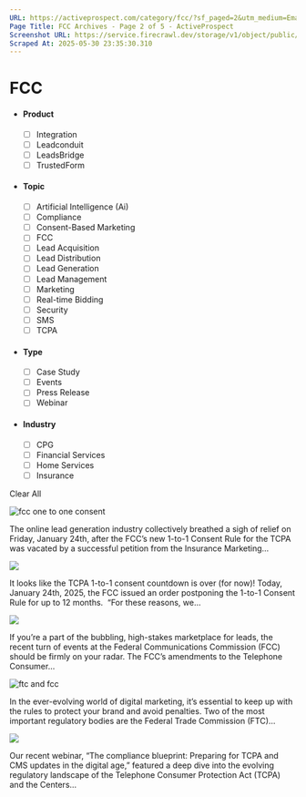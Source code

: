 ```yaml
---
URL: https://activeprospect.com/category/fcc/?sf_paged=2&utm_medium=Email&utm_source=Website&utm_campaign=AP-Email-InsideCBM-September
Page Title: FCC Archives - Page 2 of 5 - ActiveProspect
Screenshot URL: https://service.firecrawl.dev/storage/v1/object/public/media/screenshot-f3b36302-4c1d-46d2-8431-80bcbda8ebc4.png
Scraped At: 2025-05-30 23:35:30.310
---
```

# FCC



- #### Product


  - [ ] Integration
  - [ ] Leadconduit
  - [ ] LeadsBridge
  - [ ] TrustedForm
- #### Topic


  - [ ] Artificial Intelligence (Ai)
  - [ ] Compliance
  - [ ] Consent-Based Marketing
  - [ ] FCC
  - [ ] Lead Acquisition
  - [ ] Lead Distribution
  - [ ] Lead Generation
  - [ ] Lead Management
  - [ ] Marketing
  - [ ] Real-time Bidding
  - [ ] Security
  - [ ] SMS
  - [ ] TCPA
- #### Type


  - [ ] Case Study
  - [ ] Events
  - [ ] Press Release
  - [ ] Webinar
- #### Industry


  - [ ] CPG
  - [ ] Financial Services
  - [ ] Home Services
  - [ ] Insurance

Clear All

![fcc one to one consent](https://activeprospect.com/wp-content/uploads/2024/08/One-to-one_feat-800x600.png)



The online lead generation industry collectively breathed a sigh of relief on Friday, January 24th, after the FCC’s new 1-to-1 Consent Rule for the TCPA was vacated by a successful petition from the Insurance Marketing…


![](https://activeprospect.com/wp-content/uploads/2025/01/fcc_update_jan24_2025_PREVIEW-800x600.png)



It looks like the TCPA 1-to-1 consent countdown is over (for now)! Today, January 24th, 2025, the FCC issued an order postponing the 1-to-1 Consent Rule for up to 12 months.  “For these reasons, we…


![](https://activeprospect.com/wp-content/uploads/2024/03/FCC_LeadGen_feat-800x600.png)



If you’re a part of the bubbling, high-stakes marketplace for leads, the recent turn of events at the Federal Communications Commission (FCC) should be firmly on your radar. The FCC’s amendments to the Telephone Consumer…


![ftc and fcc](https://activeprospect.com/wp-content/uploads/2025/01/FCC_and_FTC_feat-800x600.png)



In the ever-evolving world of digital marketing, it’s essential to keep up with the rules to protect your brand and avoid penalties. Two of the most important regulatory bodies are the Federal Trade Commission (FTC)…


![](https://activeprospect.com/wp-content/uploads/2024/08/CMS_Future_feat-800x600.png)



Our recent webinar, “The compliance blueprint: Preparing for TCPA and CMS updates in the digital age,” featured a deep dive into the evolving regulatory landscape of the Telephone Consumer Protection Act (TCPA) and the Centers…




